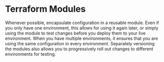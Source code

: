 # Terraform Modules

Whenever possible, encapsulate configuration in a reusable module. Even if you only have one environment, this allows for using it again later, or simply using the module to test changes before you deploy them to your live environment. When you have multiple environments, it ensures that you are using the same configuration in every environment. Separately versioning the modules also allows you to progressively roll out changes to different environments for testing.
